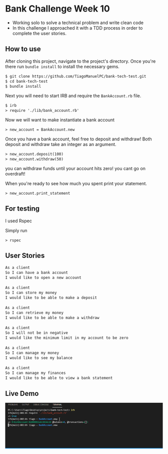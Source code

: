 # Bank Challenge Week 10 #

* Working solo to solve a technical problem and write clean code
* In this challenge I approached it with a TDD process in order to complete the user stories.

## How to use 

After cloning this project, navigate to the project's directory.
Once you're there run `bundle install` to install the necessary gems.

``` 
$ git clone https://github.com/TiagoManuelPC/bank-tech-test.git
$ cd bank-tech-test
$ bundle install
```

Next you will need to start IRB and require the `BankAccount.rb` file.

```
$ irb
> require './lib/bank_account.rb'
```

Now we will want to make instantiate a bank account 

``` 
> new_account = BankAccount.new
```

Once you have a bank account, feel free to deposit and withdraw! Both deposit and withdraw take an integer as an argument.

```
> new_account.deposit(100)
> new_account.withdraw(50)
```
you can withdraw funds until your account hits zero! you cant go on overdraft! 

When you're ready to see how much you spent print your statement.

```
> new_account.print_statement
```

## For testing ##
I used Rspec

Simply run

```
> rspec
```




## User Stories ##



```
As a client
So I can have a bank account
I would like to open a new account

As a client
So I can store my money
I would like to be able to make a deposit

As a client
So I can retrieve my money
I would like to be able to make a withdraw

As a client
So I will not be in negative
I would like the minimum limit in my account to be zero

As a client
So I can manage my money
I would like to see my balance

As a client
So I can manage my finances
I would like to be able to view a bank statement

```

## Live Demo
![Home](./public/Bank.gif)

